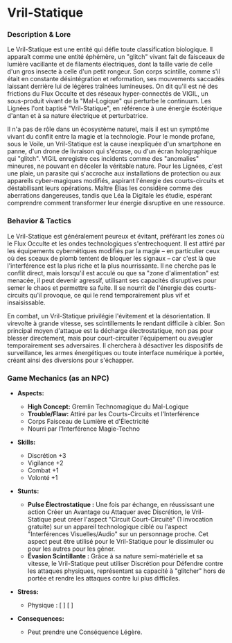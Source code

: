 # Vril-Statique

### Description & Lore
Le Vril-Statique est une entité qui défie toute classification biologique. Il apparaît comme une entité éphémère, un "glitch" vivant fait de faisceaux de lumière vacillante et de filaments électriques, dont la taille varie de celle d'un gros insecte à celle d'un petit rongeur. Son corps scintille, comme s'il était en constante désintégration et reformation, ses mouvements saccadés laissant derrière lui de légères traînées lumineuses. On dit qu'il est né des frictions du Flux Occulte et des réseaux hyper-connectés de VIGIL, un sous-produit vivant de la "Mal-Logique" qui perturbe le continuum. Les Lignées l'ont baptisé "Vril-Statique", en référence à une énergie ésotérique d'antan et à sa nature électrique et perturbatrice.

Il n'a pas de rôle dans un écosystème naturel, mais il est un symptôme vivant du conflit entre la magie et la technologie. Pour le monde profane, sous le Voile, un Vril-Statique est la cause inexpliquée d'un smartphone en panne, d'un drone de livraison qui s'écrase, ou d'un écran holographique qui "glitch". VIGIL enregistre ces incidents comme des "anomalies" mineures, ne pouvant en déceler la véritable nature. Pour les Lignées, c'est une plaie, un parasite qui s'accroche aux installations de protection ou aux appareils cyber-magiques modifiés, aspirant l'énergie des courts-circuits et déstabilisant leurs opérations. Maître Élias les considère comme des aberrations dangereuses, tandis que Léa la Digitale les étudie, espérant comprendre comment transformer leur énergie disruptive en une ressource.

### Behavior & Tactics
Le Vril-Statique est généralement peureux et évitant, préférant les zones où le Flux Occulte et les ondes technologiques s'entrechoquent. Il est attiré par les équipements cybernétiques modifiés par la magie – en particulier ceux où des sceaux de plomb tentent de bloquer les signaux – car c'est là que l'interférence est la plus riche et la plus nourrissante. Il ne cherche pas le conflit direct, mais lorsqu'il est acculé ou que sa "zone d'alimentation" est menacée, il peut devenir agressif, utilisant ses capacités disruptives pour semer le chaos et permettre sa fuite. Il se nourrit de l'énergie des courts-circuits qu'il provoque, ce qui le rend temporairement plus vif et insaisissable.

En combat, un Vril-Statique privilégie l'évitement et la désorientation. Il virevolte à grande vitesse, ses scintillements le rendant difficile à cibler. Son principal moyen d'attaque est la décharge électrostatique, non pas pour blesser directement, mais pour court-circuiter l'équipement ou aveugler temporairement ses adversaires. Il cherchera à désactiver les dispositifs de surveillance, les armes énergétiques ou toute interface numérique à portée, créant ainsi des diversions pour s'échapper.

### Game Mechanics (as an NPC)

-   **Aspects:**
    -   **High Concept:** Gremlin Technomagique du Mal-Logique
    -   **Trouble/Flaw:** Attiré par les Courts-Circuits et l'Interférence
    -   Corps Faisceau de Lumière et d'Électricité
    -   Nourri par l'Interférence Magie-Techno

-   **Skills:**
    -   Discrétion +3
    -   Vigilance +2
    -   Combat +1
    -   Volonté +1

-   **Stunts:**
    -   **Pulse Électrostatique :** Une fois par échange, en réussissant une action Créer un Avantage ou Attaquer avec Discrétion, le Vril-Statique peut créer l'aspect "Circuit Court-Circuité" (1 invocation gratuite) sur un appareil technologique ciblé ou l'aspect "Interférences Visuelles/Audio" sur un personnage proche. Cet aspect peut être utilisé pour le Vril-Statique pour le dissimuler ou pour les autres pour les gêner.
    -   **Évasion Scintillante :** Grâce à sa nature semi-matérielle et sa vitesse, le Vril-Statique peut utiliser Discrétion pour Défendre contre les attaques physiques, représentant sa capacité à "glitcher" hors de portée et rendre les attaques contre lui plus difficiles.

-   **Stress:**
    -   Physique : [ ] [ ]

-   **Consequences:**
    -   Peut prendre une Conséquence Légère.